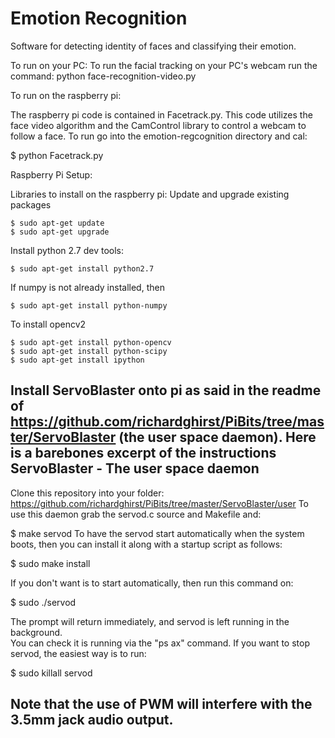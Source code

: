 # Emotion Recognition
Software for detecting identity of faces and classifying their emotion.

To run on your PC:
	To run the facial tracking on your PC's webcam run the command:
		python face-recognition-video.py

To run on the raspberry pi:

The raspberry pi code is contained in Facetrack.py. This code utilizes
the face video algorithm and the CamControl library to control a webcam
to follow a face. To run go into the emotion-regcognition directory and cal:

$ python Facetrack.py

Raspberry Pi Setup:

Libraries to install on the raspberry pi:
Update and upgrade existing packages
	
	$ sudo apt-get update
	$ sudo apt-get upgrade

Install python 2.7 dev tools:

	$ sudo apt-get install python2.7

If numpy is not already installed, then 

	$ sudo apt-get install python-numpy

To install opencv2
	
	$ sudo apt-get install python-opencv
	$ sudo apt-get install python-scipy
	$ sudo apt-get install ipython
	
Install ServoBlaster onto pi as said in the readme of 
	https://github.com/richardghirst/PiBits/tree/master/ServoBlaster
	(the user space daemon). Here is a barebones excerpt of the instructions
ServoBlaster - The user space daemon
-----------------------------------
Clone this repository into your folder: https://github.com/richardghirst/PiBits/tree/master/ServoBlaster/user
To use this daemon grab the servod.c source and Makefile and:

$ make servod
To have the servod start automatically when the system boots, then you can
install it along with a startup script as follows:

$ sudo make install 

If you don't want is to start automatically, then run this command on:

$ sudo ./servod

The prompt will return immediately, and servod is left running in the background.  
You can check it is running via the "ps ax" command. If you want to stop servod,
the easiest way is to run:

$ sudo killall servod

Note that the use of PWM will interfere with the 3.5mm jack audio output.
-------------------------

